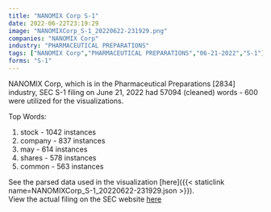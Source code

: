 ```yaml
---
title: "NANOMIX Corp S-1"
date: 2022-06-22T23:19:29
image: "NANOMIXCorp_S-1_20220622-231929.png"
companies: "NANOMIX Corp"
industry: "PHARMACEUTICAL PREPARATIONS"
tags: ["NANOMIX Corp","PHARMACEUTICAL PREPARATIONS","06-21-2022","S-1"]
forms: "S-1"
---
```

NANOMIX Corp, which is in the Pharmaceutical Preparations [2834] industry, SEC S-1 filing on June 21, 2022 had 57094 (cleaned) words - 600 were utilized for the visualizations.

Top Words:
1. stock - 1042 instances
2. company - 837 instances
3. may - 614 instances
4. shares - 578 instances
5. common - 563 instances


See the parsed data used in the visualization [here]({{< staticlink name=NANOMIXCorp_S-1_20220622-231929.json >}}).  
View the actual filing on the SEC website [here](https://www.sec.gov/Archives/edgar/data/1473579/0001213900-22-034016.txt)